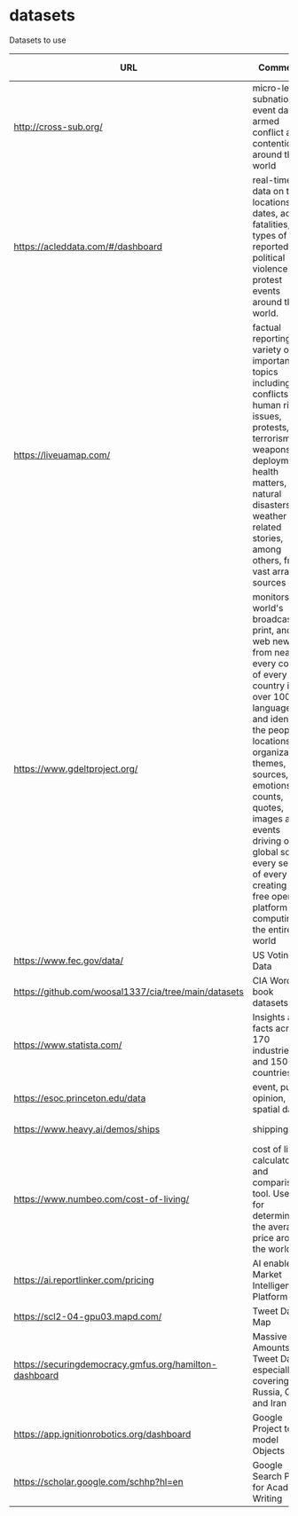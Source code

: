 # datasets
Datasets to use

| URL | Comments | Free (Y/N) | Category |
| --- | --- | --- | --- |
| http://cross-sub.org/ | micro-level, subnational event data on armed conflict and contention around the world | Y   | Conflict |
| https://acleddata.com/#/dashboard | real-time data on the locations, dates, actors, fatalities, and types of all reported political violence and protest events around the world. | Y   | Conflict |
| https://liveuamap.com/ | factual reporting of a variety of important topics including conflicts, human rights issues, protests, terrorism, weapons deployment, health matters, natural disasters, and weather related stories, among others, from a vast array of sources | Y   | Conflict |
| https://www.gdeltproject.org/ | monitors the world's broadcast, print, and web news from nearly every corner of every country in over 100 languages and identifies the people, locations, organizations, themes, sources, emotions, counts, quotes, images and events driving our global society every second of every day, creating a free open platform for computing on the entire world | Y   | Populations & People |
| https://www.fec.gov/data/ | US Voting Data | Y   | Populations & People |
| https://github.com/woosal1337/cia/tree/main/datasets | CIA Word fact book datasets | Y   | Populations & People |
| https://www.statista.com/ | Insights and facts across 170 industries and 150+ countries | Y   | Populations & People |
| https://esoc.princeton.edu/data |event, public opinion, and spatial data|Y|Populations & People|
| https://www.heavy.ai/demos/ships | shipping | Y   | Populations & People |
| https://www.numbeo.com/cost-of-living/ | cost of living calculator and comparison tool. Useful for determining the average price around the world.|Y|Finance & Business|
| https://ai.reportlinker.com/pricing | AI enabled Market Intelligence Platform | N | Finance & Business|
| https://scl2-04-gpu03.mapd.com/ | Tweet Data Map | Y   | Social Media |
| https://securingdemocracy.gmfus.org/hamilton-dashboard | Massive Amounts of Tweet Data especially covering Russia, China, and Iran| Y | Social Media|
| https://app.ignitionrobotics.org/dashboard | Google Project to 3d model Objects | Y   | Scans |
| https://scholar.google.com/schhp?hl=en | Google Search Power for Academic Writing | Y | Academic|
